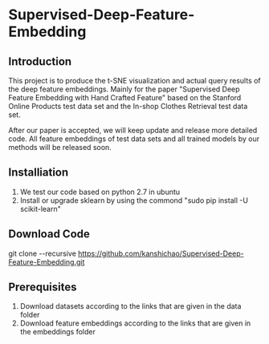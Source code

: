 # Supervised-Deep-Feature-Embedding
## Introduction
This project is to produce the t-SNE visualization and actual query results of the deep feature embeddings. Mainly for the paper "Supervised Deep Feature Embedding with Hand Crafted Feature" based on the Stanford Online Products test data set and the In-shop Clothes Retrieval test data set.

After our paper is accepted, we will keep update and release more detailed code. All feature embeddings of test data sets and all trained models by our methods will be released soon.

## Installiation
1. We test our code based on python 2.7 in ubuntu
2. Install or upgrade sklearn by using the commond "sudo pip install -U scikit-learn"

## Download Code
git clone --recursive https://github.com/kanshichao/Supervised-Deep-Feature-Embedding.git

## Prerequisites
1. Download datasets according to the links that are given in the data folder
2. Download feature embeddings according to the links that are given in the embeddings folder
